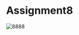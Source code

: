 # Assignment8
![8888](https://user-images.githubusercontent.com/108196136/188287027-4ab8a8e5-51cc-4bdf-919c-067f84bb9637.png)
